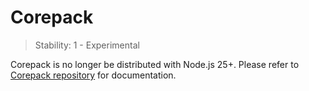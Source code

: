 # Corepack

<!-- introduced_in=v14.19.0 -->

<!-- type=misc -->

<!-- YAML
added:
  - v16.9.0
  - v14.19.0
-->

> Stability: 1 - Experimental

Corepack is no longer be distributed with Node.js 25+.
Please refer to [Corepack repository][] for documentation.

[Corepack repository]: https://github.com/nodejs/corepack

